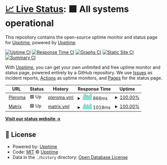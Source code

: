 # [📈 Live Status](https://status.eientei.org): <!--live status--> **🟩 All systems operational**

This repository contains the open-source uptime monitor and status page for [Upptime](https://upptime.js.org), powered by [Upptime](https://github.com/upptime/upptime).

[![Uptime CI](https://github.com/eientei/status/workflows/Uptime%20CI/badge.svg)](https://github.com/eientei/status/actions?query=workflow%3A%22Uptime+CI%22)
[![Response Time CI](https://github.com/eientei/status/workflows/Response%20Time%20CI/badge.svg)](https://github.com/eientei/status/actions?query=workflow%3A%22Response+Time+CI%22)
[![Graphs CI](https://github.com/eientei/status/workflows/Graphs%20CI/badge.svg)](https://github.com/eientei/status/actions?query=workflow%3A%22Graphs+CI%22)
[![Static Site CI](https://github.com/eientei/status/workflows/Static%20Site%20CI/badge.svg)](https://github.com/eientei/status/actions?query=workflow%3A%22Static+Site+CI%22)
[![Summary CI](https://github.com/eientei/status/workflows/Summary%20CI/badge.svg)](https://github.com/eientei/status/actions?query=workflow%3A%22Summary+CI%22)

With [Upptime](https://upptime.js.org), you can get your own unlimited and free uptime monitor and status page, powered entirely by a GitHub repository. We use [Issues](https://github.com/upptime/upptime/issues) as incident reports, [Actions](https://github.com/eientei/status/actions) as uptime monitors, and [Pages](https://status.eientei.org) for the status page.

<!--start: status pages-->
<!-- This summary is generated by Upptime (https://github.com/upptime/upptime) -->
<!-- Do not edit this manually, your changes will be overwritten -->
<!-- prettier-ignore -->
| URL | Status | History | Response Time | Uptime |
| --- | ------ | ------- | ------------- | ------ |
| <img alt="" src="https://favicons.githubusercontent.com/eientei.org" height="13"> [Pleroma](https://eientei.org) | 🟩 Up | [pleroma.yml](https://github.com/eientei/status/commits/HEAD/history/pleroma.yml) | <details><summary><img alt="Response time graph" src="./graphs/pleroma/response-time-week.png" height="20"> 866ms</summary><br><a href="https://status.eientei.org/history/pleroma"><img alt="Response time 844" src="https://img.shields.io/endpoint?url=https%3A%2F%2Fraw.githubusercontent.com%2Feientei%2Fstatus%2FHEAD%2Fapi%2Fpleroma%2Fresponse-time.json"></a><br><a href="https://status.eientei.org/history/pleroma"><img alt="24-hour response time 920" src="https://img.shields.io/endpoint?url=https%3A%2F%2Fraw.githubusercontent.com%2Feientei%2Fstatus%2FHEAD%2Fapi%2Fpleroma%2Fresponse-time-day.json"></a><br><a href="https://status.eientei.org/history/pleroma"><img alt="7-day response time 866" src="https://img.shields.io/endpoint?url=https%3A%2F%2Fraw.githubusercontent.com%2Feientei%2Fstatus%2FHEAD%2Fapi%2Fpleroma%2Fresponse-time-week.json"></a><br><a href="https://status.eientei.org/history/pleroma"><img alt="30-day response time 844" src="https://img.shields.io/endpoint?url=https%3A%2F%2Fraw.githubusercontent.com%2Feientei%2Fstatus%2FHEAD%2Fapi%2Fpleroma%2Fresponse-time-month.json"></a><br><a href="https://status.eientei.org/history/pleroma"><img alt="1-year response time 844" src="https://img.shields.io/endpoint?url=https%3A%2F%2Fraw.githubusercontent.com%2Feientei%2Fstatus%2FHEAD%2Fapi%2Fpleroma%2Fresponse-time-year.json"></a></details> | <details><summary><a href="https://status.eientei.org/history/pleroma">100.00%</a></summary><a href="https://status.eientei.org/history/pleroma"><img alt="All-time uptime 100.00%" src="https://img.shields.io/endpoint?url=https%3A%2F%2Fraw.githubusercontent.com%2Feientei%2Fstatus%2FHEAD%2Fapi%2Fpleroma%2Fuptime.json"></a><br><a href="https://status.eientei.org/history/pleroma"><img alt="24-hour uptime 100.00%" src="https://img.shields.io/endpoint?url=https%3A%2F%2Fraw.githubusercontent.com%2Feientei%2Fstatus%2FHEAD%2Fapi%2Fpleroma%2Fuptime-day.json"></a><br><a href="https://status.eientei.org/history/pleroma"><img alt="7-day uptime 100.00%" src="https://img.shields.io/endpoint?url=https%3A%2F%2Fraw.githubusercontent.com%2Feientei%2Fstatus%2FHEAD%2Fapi%2Fpleroma%2Fuptime-week.json"></a><br><a href="https://status.eientei.org/history/pleroma"><img alt="30-day uptime 100.00%" src="https://img.shields.io/endpoint?url=https%3A%2F%2Fraw.githubusercontent.com%2Feientei%2Fstatus%2FHEAD%2Fapi%2Fpleroma%2Fuptime-month.json"></a><br><a href="https://status.eientei.org/history/pleroma"><img alt="1-year uptime 100.00%" src="https://img.shields.io/endpoint?url=https%3A%2F%2Fraw.githubusercontent.com%2Feientei%2Fstatus%2FHEAD%2Fapi%2Fpleroma%2Fuptime-year.json"></a></details>
| <img alt="" src="https://favicons.githubusercontent.com/matrix.eientei.org" height="13"> [Matrix](https://matrix.eientei.org) | 🟩 Up | [matrix.yml](https://github.com/eientei/status/commits/HEAD/history/matrix.yml) | <details><summary><img alt="Response time graph" src="./graphs/matrix/response-time-week.png" height="20"> 1018ms</summary><br><a href="https://status.eientei.org/history/matrix"><img alt="Response time 855" src="https://img.shields.io/endpoint?url=https%3A%2F%2Fraw.githubusercontent.com%2Feientei%2Fstatus%2FHEAD%2Fapi%2Fmatrix%2Fresponse-time.json"></a><br><a href="https://status.eientei.org/history/matrix"><img alt="24-hour response time 977" src="https://img.shields.io/endpoint?url=https%3A%2F%2Fraw.githubusercontent.com%2Feientei%2Fstatus%2FHEAD%2Fapi%2Fmatrix%2Fresponse-time-day.json"></a><br><a href="https://status.eientei.org/history/matrix"><img alt="7-day response time 1018" src="https://img.shields.io/endpoint?url=https%3A%2F%2Fraw.githubusercontent.com%2Feientei%2Fstatus%2FHEAD%2Fapi%2Fmatrix%2Fresponse-time-week.json"></a><br><a href="https://status.eientei.org/history/matrix"><img alt="30-day response time 855" src="https://img.shields.io/endpoint?url=https%3A%2F%2Fraw.githubusercontent.com%2Feientei%2Fstatus%2FHEAD%2Fapi%2Fmatrix%2Fresponse-time-month.json"></a><br><a href="https://status.eientei.org/history/matrix"><img alt="1-year response time 855" src="https://img.shields.io/endpoint?url=https%3A%2F%2Fraw.githubusercontent.com%2Feientei%2Fstatus%2FHEAD%2Fapi%2Fmatrix%2Fresponse-time-year.json"></a></details> | <details><summary><a href="https://status.eientei.org/history/matrix">100.00%</a></summary><a href="https://status.eientei.org/history/matrix"><img alt="All-time uptime 100.00%" src="https://img.shields.io/endpoint?url=https%3A%2F%2Fraw.githubusercontent.com%2Feientei%2Fstatus%2FHEAD%2Fapi%2Fmatrix%2Fuptime.json"></a><br><a href="https://status.eientei.org/history/matrix"><img alt="24-hour uptime 100.00%" src="https://img.shields.io/endpoint?url=https%3A%2F%2Fraw.githubusercontent.com%2Feientei%2Fstatus%2FHEAD%2Fapi%2Fmatrix%2Fuptime-day.json"></a><br><a href="https://status.eientei.org/history/matrix"><img alt="7-day uptime 100.00%" src="https://img.shields.io/endpoint?url=https%3A%2F%2Fraw.githubusercontent.com%2Feientei%2Fstatus%2FHEAD%2Fapi%2Fmatrix%2Fuptime-week.json"></a><br><a href="https://status.eientei.org/history/matrix"><img alt="30-day uptime 100.00%" src="https://img.shields.io/endpoint?url=https%3A%2F%2Fraw.githubusercontent.com%2Feientei%2Fstatus%2FHEAD%2Fapi%2Fmatrix%2Fuptime-month.json"></a><br><a href="https://status.eientei.org/history/matrix"><img alt="1-year uptime 100.00%" src="https://img.shields.io/endpoint?url=https%3A%2F%2Fraw.githubusercontent.com%2Feientei%2Fstatus%2FHEAD%2Fapi%2Fmatrix%2Fuptime-year.json"></a></details>

<!--end: status pages-->

[**Visit our status website →**](https://status.eientei.org)

## 📄 License

- Powered by: [Upptime](https://github.com/upptime/upptime)
- Code: [MIT](./LICENSE) © [Upptime](https://upptime.js.org)
- Data in the `./history` directory: [Open Database License](https://opendatacommons.org/licenses/odbl/1-0/)
